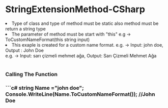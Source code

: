 # StringExtensionMethod-CSharp
<ul style="list-style-type:square;"> </ul>
<li>Type of class and type of method must be static also method must be return a string type</li>
<li>The parameter of method must be start with "this" e.g -> ToCustomNameFormat(this string input) </li>
<li>
   This exaple is created for a custom name format. e.g. -> Input: john doe, Output : John Doe
  <br/>
  e.g. -> Input: sarı çizmeli mehmet ağa, Output: Sarı Çizmeli Mehmet Ağa 
</li>
</ul>
<br/>
<h3>Calling The Function <h3>
<p>
  ```c#
    string Name ="john doe"; 
    Console.WriteLine(Name.ToCustomNameFormat());
     //John Doe
</p>

